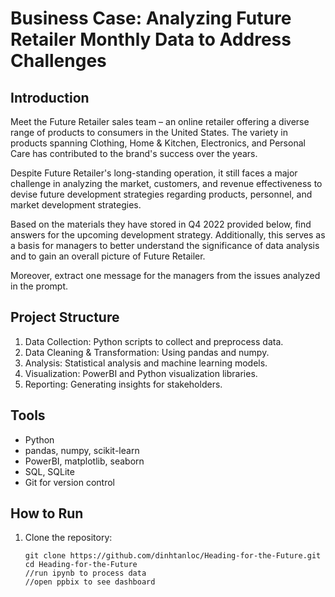 # Business Case: Analyzing Future Retailer Monthly Data to Address Challenges
## Introduction
Meet the Future Retailer sales team – an online retailer offering a diverse range of products to consumers in the United States. The variety in products spanning Clothing, Home & Kitchen, Electronics, and Personal Care has contributed to the brand's success over the years.

Despite Future Retailer's long-standing operation, it still faces a major challenge in analyzing the market, customers, and revenue effectiveness to devise future development strategies regarding products, personnel, and market development strategies.

Based on the materials they have stored in Q4 2022 provided below, find answers for the upcoming development strategy. Additionally, this serves as a basis for managers to better understand the significance of data analysis and to gain an overall picture of Future Retailer.

Moreover, extract one message for the managers from the issues analyzed in the prompt.
## Project Structure
1. Data Collection: Python scripts to collect and preprocess data.
2. Data Cleaning & Transformation: Using pandas and numpy.
3. Analysis: Statistical analysis and machine learning models.
4. Visualization: PowerBI and Python visualization libraries.
5. Reporting: Generating insights for stakeholders.

## Tools
- Python
- pandas, numpy, scikit-learn
- PowerBI, matplotlib, seaborn
- SQL, SQLite
- Git for version control

## How to Run
1. Clone the repository:
   ```
   git clone https://github.com/dinhtanloc/Heading-for-the-Future.git
   cd Heading-for-the-Future
   //run ipynb to process data
   //open ppbix to see dashboard


    ```